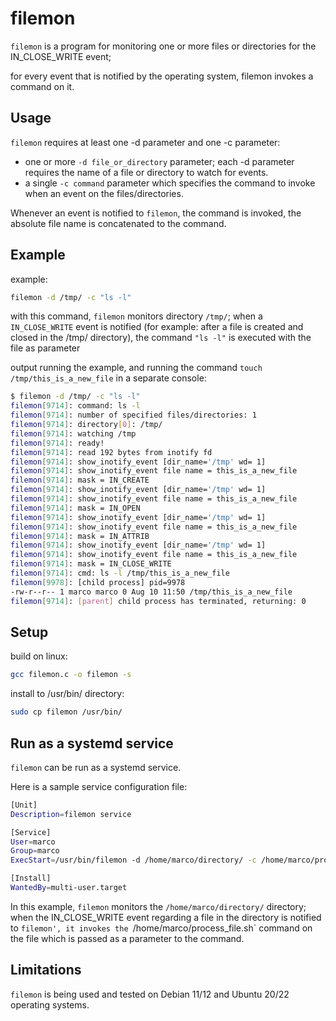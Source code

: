 # filemon

`filemon` is a program for monitoring one or more files or directories for the IN_CLOSE_WRITE event; 

for every event that is notified by the operating system, filemon invokes a command on it.


## Usage

`filemon` requires at least one -d parameter and one -c parameter:

- one or more `-d file_or_directory` parameter; each -d parameter requires the name of a file or directory to watch for events.
- a single `-c command` parameter which specifies the command to invoke when an event on the files/directories.

Whenever an event is notified to `filemon`, the command is invoked, the absolute file name is concatenated to the command.


## Example

 example: 
 ```bash
 filemon -d /tmp/ -c "ls -l"
 ```

with this command, `filemon` monitors directory `/tmp/`; when a `IN_CLOSE_WRITE` event is notified 
(for example: after a file is created and closed in the /tmp/ directory),
 the command `"ls -l"` is executed with the file as parameter
 
 output running the example, and running the command  `touch /tmp/this_is_a_new_file` in a separate console:
 
 ```bash 
$ filemon -d /tmp/ -c "ls -l"
filemon[9714]: command: ls -l
filemon[9714]: number of specified files/directories: 1
filemon[9714]: directory[0]: /tmp/
filemon[9714]: watching /tmp
filemon[9714]: ready!
filemon[9714]: read 192 bytes from inotify fd
filemon[9714]: show_inotify_event [dir_name='/tmp' wd= 1] 
filemon[9714]: show_inotify_event file name = this_is_a_new_file 
filemon[9714]: mask = IN_CREATE 
filemon[9714]: show_inotify_event [dir_name='/tmp' wd= 1] 
filemon[9714]: show_inotify_event file name = this_is_a_new_file 
filemon[9714]: mask = IN_OPEN 
filemon[9714]: show_inotify_event [dir_name='/tmp' wd= 1] 
filemon[9714]: show_inotify_event file name = this_is_a_new_file 
filemon[9714]: mask = IN_ATTRIB 
filemon[9714]: show_inotify_event [dir_name='/tmp' wd= 1] 
filemon[9714]: show_inotify_event file name = this_is_a_new_file 
filemon[9714]: mask = IN_CLOSE_WRITE 
filemon[9714]: cmd: ls -l /tmp/this_is_a_new_file
filemon[9978]: [child process] pid=9978
-rw-r--r-- 1 marco marco 0 Aug 10 11:50 /tmp/this_is_a_new_file
filemon[9714]: [parent] child process has terminated, returning: 0
 ```
 


## Setup

build on linux:

```bash
gcc filemon.c -o filemon -s
```

install to /usr/bin/ directory: 
```bash
sudo cp filemon /usr/bin/
```


## Run as a systemd service

`filemon` can be run as a systemd service.

Here is a sample service configuration file:

```bash
[Unit]
Description=filemon service

[Service]
User=marco
Group=marco
ExecStart=/usr/bin/filemon -d /home/marco/directory/ -c /home/marco/process_file.sh

[Install]
WantedBy=multi-user.target
```

In this example, `filemon` monitors the `/home/marco/directory/` directory; 
when the IN_CLOSE_WRITE event regarding a file in the directory is notified to `filemon',
it invokes the `/home/marco/process_file.sh` command on the file which is passed as a parameter to the command.


## Limitations

`filemon` is being used and tested on Debian 11/12 and Ubuntu 20/22 operating systems.
